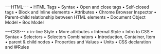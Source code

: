 ---HTML---
• HTML Tags
• Syntax
• Open and close tags
• Self-closed tags
• Block and Inline elements
• Attributes
• Chrome Browser Inspector
• Parent-child relationship between HTML elements
• Document Object Model
• Box Model

---CSS---
• in-line Style
• More attributes
• Internal Style
• Intro to CSS
• Syntax
• Selectors
• Selectors Combinators
• Introduction, Container, Item
• parent & child nodes
• Properties and Values
• Units
• CSS declaration and @Rules